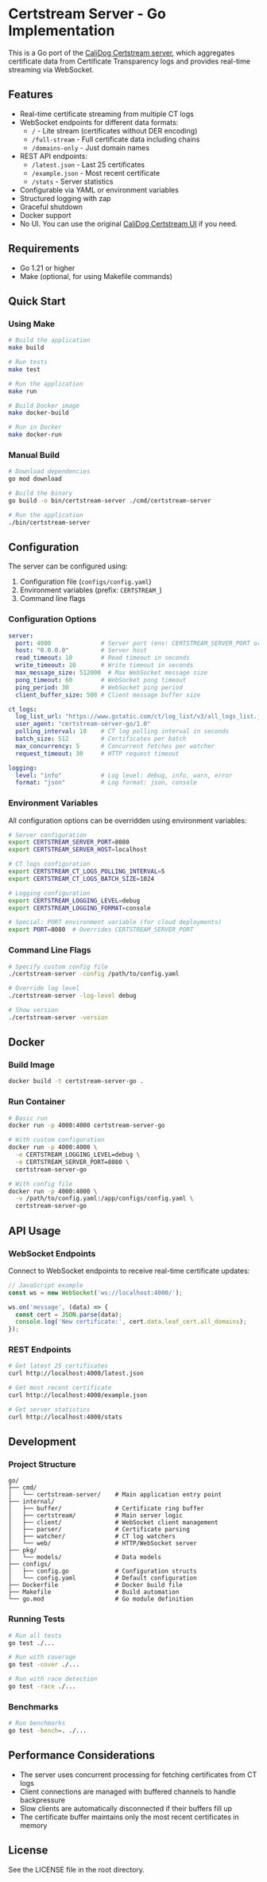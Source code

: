 # Certstream Server - Go Implementation

This is a Go port of the [CaliDog Certstream server](https://github.com/CaliDog/certstream-server), which aggregates certificate data from Certificate Transparency logs and provides real-time streaming via WebSocket.

## Features

- Real-time certificate streaming from multiple CT logs
- WebSocket endpoints for different data formats:
  - `/` - Lite stream (certificates without DER encoding)
  - `/full-stream` - Full certificate data including chains
  - `/domains-only` - Just domain names
- REST API endpoints:
  - `/latest.json` - Last 25 certificates
  - `/example.json` - Most recent certificate
  - `/stats` - Server statistics
- Configurable via YAML or environment variables
- Structured logging with zap
- Graceful shutdown
- Docker support
- No UI. You can use the original [CaliDog Certstream UI](https://github.com/CaliDog/certstream-server/tree/master/frontend) if you need.

## Requirements

- Go 1.21 or higher
- Make (optional, for using Makefile commands)

## Quick Start

### Using Make

```bash
# Build the application
make build

# Run tests
make test

# Run the application
make run

# Build Docker image
make docker-build

# Run in Docker
make docker-run
```

### Manual Build

```bash
# Download dependencies
go mod download

# Build the binary
go build -o bin/certstream-server ./cmd/certstream-server

# Run the application
./bin/certstream-server
```

## Configuration

The server can be configured using:

1. Configuration file (`configs/config.yaml`)
2. Environment variables (prefix: `CERTSTREAM_`)
3. Command line flags

### Configuration Options

```yaml
server:
  port: 4000              # Server port (env: CERTSTREAM_SERVER_PORT or PORT)
  host: "0.0.0.0"         # Server host
  read_timeout: 10        # Read timeout in seconds
  write_timeout: 10       # Write timeout in seconds
  max_message_size: 512000  # Max WebSocket message size
  pong_timeout: 60        # WebSocket pong timeout
  ping_period: 30         # WebSocket ping period
  client_buffer_size: 500 # Client message buffer size

ct_logs:
  log_list_url: "https://www.gstatic.com/ct/log_list/v3/all_logs_list.json"
  user_agent: "certstream-server-go/1.0"
  polling_interval: 10    # CT log polling interval in seconds
  batch_size: 512         # Certificates per batch
  max_concurrency: 5      # Concurrent fetches per watcher
  request_timeout: 30     # HTTP request timeout

logging:
  level: "info"           # Log level: debug, info, warn, error
  format: "json"          # Log format: json, console
```

### Environment Variables

All configuration options can be overridden using environment variables:

```bash
# Server configuration
export CERTSTREAM_SERVER_PORT=8080
export CERTSTREAM_SERVER_HOST=localhost

# CT logs configuration
export CERTSTREAM_CT_LOGS_POLLING_INTERVAL=5
export CERTSTREAM_CT_LOGS_BATCH_SIZE=1024

# Logging configuration
export CERTSTREAM_LOGGING_LEVEL=debug
export CERTSTREAM_LOGGING_FORMAT=console

# Special: PORT environment variable (for cloud deployments)
export PORT=8080  # Overrides CERTSTREAM_SERVER_PORT
```

### Command Line Flags

```bash
# Specify custom config file
./certstream-server -config /path/to/config.yaml

# Override log level
./certstream-server -log-level debug

# Show version
./certstream-server -version
```

## Docker

### Build Image

```bash
docker build -t certstream-server-go .
```

### Run Container

```bash
# Basic run
docker run -p 4000:4000 certstream-server-go

# With custom configuration
docker run -p 4000:4000 \
  -e CERTSTREAM_LOGGING_LEVEL=debug \
  -e CERTSTREAM_SERVER_PORT=8080 \
  certstream-server-go

# With config file
docker run -p 4000:4000 \
  -v /path/to/config.yaml:/app/configs/config.yaml \
  certstream-server-go
```

## API Usage

### WebSocket Endpoints

Connect to WebSocket endpoints to receive real-time certificate updates:

```javascript
// JavaScript example
const ws = new WebSocket('ws://localhost:4000/');

ws.on('message', (data) => {
  const cert = JSON.parse(data);
  console.log('New certificate:', cert.data.leaf_cert.all_domains);
});
```

### REST Endpoints

```bash
# Get latest 25 certificates
curl http://localhost:4000/latest.json

# Get most recent certificate
curl http://localhost:4000/example.json

# Get server statistics
curl http://localhost:4000/stats
```

## Development

### Project Structure

```
go/
├── cmd/
│   └── certstream-server/    # Main application entry point
├── internal/
│   ├── buffer/               # Certificate ring buffer
│   ├── certstream/           # Main server logic
│   ├── client/               # WebSocket client management
│   ├── parser/               # Certificate parsing
│   ├── watcher/              # CT log watchers
│   └── web/                  # HTTP/WebSocket server
├── pkg/
│   └── models/               # Data models
├── configs/
│   ├── config.go             # Configuration structs
│   └── config.yaml           # Default configuration
├── Dockerfile                # Docker build file
├── Makefile                  # Build automation
└── go.mod                    # Go module definition
```

### Running Tests

```bash
# Run all tests
go test ./...

# Run with coverage
go test -cover ./...

# Run with race detection
go test -race ./...
```

### Benchmarks

```bash
# Run benchmarks
go test -bench=. ./...
```

## Performance Considerations

- The server uses concurrent processing for fetching certificates from CT logs
- Client connections are managed with buffered channels to handle backpressure
- Slow clients are automatically disconnected if their buffers fill up
- The certificate buffer maintains only the most recent certificates in memory

## License

See the LICENSE file in the root directory.
